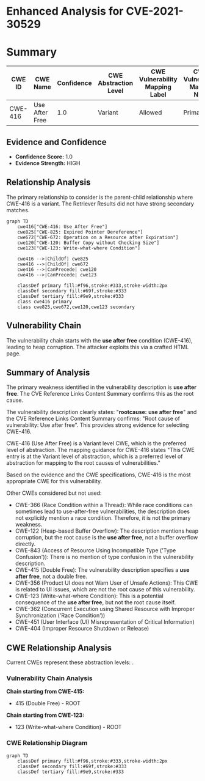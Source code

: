 # Enhanced Analysis for CVE-2021-30529

# Summary
| CWE ID | CWE Name | Confidence | CWE Abstraction Level | CWE Vulnerability Mapping Label | CWE-Vulnerability Mapping Notes |
|---|---|---|---|---|---|
| CWE-416 | Use After Free | 1.0 | Variant | Allowed | Primary CWE |

## Evidence and Confidence

*   **Confidence Score:** 1.0
*   **Evidence Strength:** HIGH

## Relationship Analysis
The primary relationship to consider is the parent-child relationship where CWE-416 is a variant. The Retriever Results did not have strong secondary matches.
```mermaid
graph TD
    cwe416["CWE-416: Use After Free"]
    cwe825["CWE-825: Expired Pointer Dereference"]
    cwe672["CWE-672: Operation on a Resource after Expiration"]
    cwe120["CWE-120: Buffer Copy without Checking Size"]
    cwe123["CWE-123: Write-what-where Condition"]

    cwe416 -->|ChildOf| cwe825
    cwe416 -->|ChildOf| cwe672
    cwe416 -->|CanPrecede| cwe120
    cwe416 -->|CanPrecede| cwe123
    
    classDef primary fill:#f96,stroke:#333,stroke-width:2px
    classDef secondary fill:#69f,stroke:#333
    classDef tertiary fill:#9e9,stroke:#333
    class cwe416 primary
    class cwe825,cwe672,cwe120,cwe123 secondary
```

## Vulnerability Chain
The vulnerability chain starts with the **use after free** condition (CWE-416), leading to heap corruption. The attacker exploits this via a crafted HTML page.

## Summary of Analysis
The primary weakness identified in the vulnerability description is **use after free**. The CVE Reference Links Content Summary confirms this as the root cause.

The vulnerability description clearly states: "**rootcause:** **use after free**" and the CVE Reference Links Content Summary confirms: "Root cause of vulnerability: Use after free". This provides strong evidence for selecting CWE-416.

CWE-416 (Use After Free) is a Variant level CWE, which is the preferred level of abstraction. The mapping guidance for CWE-416 states "This CWE entry is at the Variant level of abstraction, which is a preferred level of abstraction for mapping to the root causes of vulnerabilities."

Based on the evidence and the CWE specifications, CWE-416 is the most appropriate CWE for this vulnerability.

Other CWEs considered but not used:

*   CWE-366 (Race Condition within a Thread): While race conditions can sometimes lead to use-after-free vulnerabilities, the description does not explicitly mention a race condition. Therefore, it is not the primary weakness.
*   CWE-122 (Heap-based Buffer Overflow): The description mentions heap corruption, but the root cause is the **use after free**, not a buffer overflow directly.
*   CWE-843 (Access of Resource Using Incompatible Type ('Type Confusion')): There is no mention of type confusion in the vulnerability description.
*   CWE-415 (Double Free): The vulnerability description specifies a **use after free**, not a double free.
*   CWE-356 (Product UI does not Warn User of Unsafe Actions): This CWE is related to UI issues, which are not the root cause of this vulnerability.
*   CWE-123 (Write-what-where Condition): This is a potential consequence of the **use after free**, but not the root cause itself.
*   CWE-362 (Concurrent Execution using Shared Resource with Improper Synchronization ('Race Condition'))
*   CWE-451 (User Interface (UI) Misrepresentation of Critical Information)
*   CWE-404 (Improper Resource Shutdown or Release)


## CWE Relationship Analysis

Current CWEs represent these abstraction levels: .


### Vulnerability Chain Analysis

**Chain starting from CWE-415:**
- 415 (Double Free) - ROOT


**Chain starting from CWE-123:**
- 123 (Write-what-where Condition) - ROOT



### CWE Relationship Diagram

```mermaid
graph TD
    classDef primary fill:#f96,stroke:#333,stroke-width:2px
    classDef secondary fill:#69f,stroke:#333
    classDef tertiary fill:#9e9,stroke:#333
```
